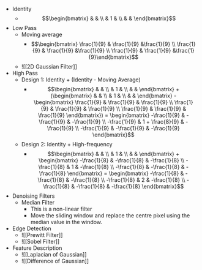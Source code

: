 - Identity
	-  $$\begin{bmatrix} & & \\ & 1 & \\ & & \end{bmatrix}$$
- Low Pass
	- Moving average
		- $$\begin{bmatrix} \frac{1}{9} & \frac{1}{9} &\frac{1}{9} \\ \frac{1}{9} & \frac{1}{9} &\frac{1}{9} \\ \frac{1}{9} & \frac{1}{9} &\frac{1}{9}\end{bmatrix}$$
	- ![[2D Gaussian Filter]]
- High Pass
	- Design 1: Identity + (Identity - Moving Average)
		- $$\begin{bmatrix} & & \\ & 1 & \\ & & \end{bmatrix} + (\begin{bmatrix} & & \\ & 1 & \\ & & \end{bmatrix} - \begin{bmatrix} \frac{1}{9} & \frac{1}{9} & \frac{1}{9} \\ \frac{1}{9} & \frac{1}{9} & \frac{1}{9} \\ \frac{1}{9} & \frac{1}{9} & \frac{1}{9} \end{bmatrix}) = \begin{bmatrix} -\frac{1}{9} & -\frac{1}{9} & -\frac{1}{9} \\ -\frac{1}{9} & 1 + \frac{8}{9} & -\frac{1}{9} \\ -\frac{1}{9} & -\frac{1}{9} & -\frac{1}{9} \end{bmatrix}$$
	- Design 2: Identity + High-frequency
		- $$\begin{bmatrix} & & \\ & 1 & \\ & & \end{bmatrix} + \begin{bmatrix} -\frac{1}{8} & -\frac{1}{8} & -\frac{1}{8} \\ -\frac{1}{8} & 1 & -\frac{1}{8} \\ -\frac{1}{8} & -\frac{1}{8} & -\frac{1}{8} \end{bmatrix} = \begin{bmatrix} -\frac{1}{8} & -\frac{1}{8} & -\frac{1}{8} \\ -\frac{1}{8} & 2 & -\frac{1}{8} \\ -\frac{1}{8} & -\frac{1}{8} & -\frac{1}{8} \end{bmatrix}$$
- Denoising Filters
	- Median Filter
		 - This is a non-linear filter
		 - Move the sliding window and replace the centre pixel using the median value in the window.
- Edge Detection
	- ![[Prewitt Filter]]
	- ![[Sobel Filter]]
- Feature Description
	- ![[Laplacian of Gaussian]]
	- ![[Difference of Gaussian]]